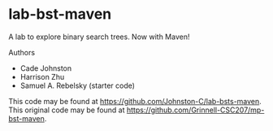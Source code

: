 # lab-bst-maven

A lab to explore binary search trees. Now with Maven!

Authors

* Cade Johnston
* Harrison Zhu
* Samuel A. Rebelsky (starter code)

This code may be found at <https://github.com/Johnston-C/lab-bsts-maven>.
This original code may be found at <https://github.com/Grinnell-CSC207/mp-bst-maven>.
